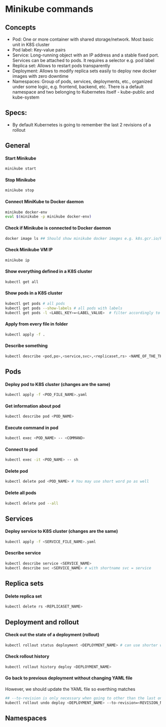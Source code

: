 # Minikube commands

## Concepts

* Pod: One or more container with shared storage/network. Most basic unit in K8S cluster
* Pod label: Key-value pairs
* Service: Long-running object with an IP address and a stable fixed port. Services can be attached to pods. It requires a selector e.g. pod label
* Replica set: Allows to restart pods transparently
* Deployment: Allows to modify replica sets easily to deploy new docker images with zero downtime
* Namespaces: Group of pods, services, deployments, etc., organized under some logic, e.g. frontend, backend, etc. There is a default namespace and two belonging to Kubernetes itself - kube-public and kube-system

## Specs:

* By default Kubernetes is going to remember the last 2 revisions of a rollout

## General

#### Start Minikube

```bash
minikube start
```

#### Stop Minikube

```bash
minikube stop
```

#### Connect MiniKube to Docker daemon

```bash
minikube docker-env
eval $(minikube -p minikube docker-env)
```

#### Check if Minikube is connected to Docker daemon

```bash
docker image ls ## Should show minikube docker images e.g. k8s.gcr.io/kube-apiserver
```

#### Check Minikube VM IP

```bash
minikube ip
```

#### Show everything defined in a K8S cluster

```bash
kubectl get all
```

#### Show pods in a K8S cluster

```bash
kubectl get pods # all pods
kubectl get pods --show-labels # all pods with labels
kubectl get pods -l <LABEL_KEY>=<LABEL_VALUE>  # filter accordingly to labels
```

#### Apply from every file in folder

```bash
kubectl apply -f .
```

#### Describe something

```bash
kubectl describe <pod,po>,<service,svc>,<replicaset,rs> <NAME_OF_THE_THING>
```

## Pods

#### Deploy pod to K8S cluster (changes are the same)

```bash
kubectl apply -f <POD_FILE_NAME>.yaml
```

#### Get information about pod

```bash
kubectl describe pod <POD_NAME>
```

#### Execute command in pod

```bash
kubectl exec <POD_NAME> -- <COMMAND>
```

#### Connect to pod

```bash
kubectl exec -it <POD_NAME> -- sh
```

#### Delete pod

```bash
kubectl delete pod <POD_NAME> # You may use short word po as well
```

#### Delete all pods

```bash
kubectl delete pod --all
```

## Services

#### Deploy service to K8S cluster (changes are the same)

```bash
kubectl apply -f <SERVICE_FILE_NAME>.yaml
```

#### Describe service

```bash
kubectl describe service <SERVICE_NAME>
kubectl describe svc <SERVICE_NAME> # with shortname svc = service
```

## Replica sets

#### Delete replica set

```bash
kubectl delete rs <REPLICASET_NAME> 
```

## Deployment and rollout

#### Check out the state of a deployment (rollout)

```bash
kubectl rollout status deployment <DEPLOYMENT_NAME> # can use shorter word deploy as well
```

#### Check rollout history 

```bash
kubectl rollout history deploy <DEPLOYMENT_NAME> 
```

#### Go back to previous deployment without changing YAML file

However, we should update the YAML file so everthing matches

```bash
## --to-revision is only necessary when going to other than the last one 
kubectl rollout undo deploy <DEPLOYMENT_NAME> --to-revision=<REVISION_NUMBER>
```

## Namespaces